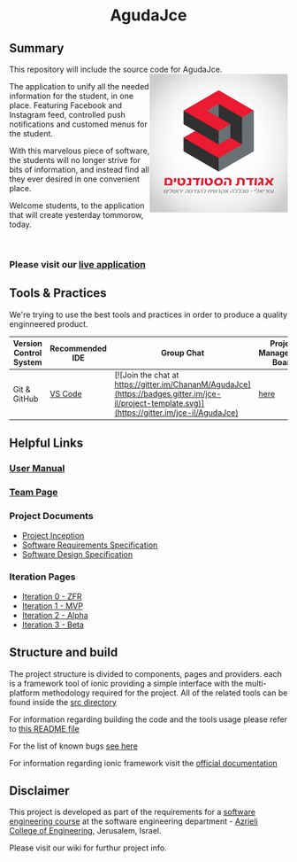 <h1 align="center">AgudaJce</h1> 

## Summary

This repository will include the source code for AgudaJce.
<img align="right" src="./AgudaApp/src/assets/imgs/logo.jpg" width="250" height="250"/>

The application to unify all the needed information for the student, in one place. Featuring Facebook and Instagram feed, controlled push notifications and customed menus for the student.

With this marvelous piece of software, the students will no longer strive for bits of information, and instead find all they ever desired in one convenient place.

Welcome students, to the application that will create yesterday tommorow, today.

</br>

### Please visit our [live application](https://agudajce-2018.firebaseapp.com)

## Tools & Practices
We're trying to use the best tools and practices in order to produce a quality enginneered product.

|Version Control System|Recommended IDE|Group Chat|Project Management Board|Issues|Documnetation|Project Course Status|License|
|--|--|--|--|--|--|--|--|
|Git & GitHub|[VS Code](https://code.visualstudio.com/)|[![Join the chat at https://gitter.im/ChananM/AgudaJce](https://badges.gitter.im/jce-il/project-template.svg)](https://gitter.im/jce-il/AgudaJce)|[here](https://github.com/ChananM/AgudaJce/projects/1)|[![GitHub issues](https://img.shields.io/github/issues/jce-il/project-template.svg?style=flat)](https://github.com/ChananM/AgudaJce/issues)|[Wiki](https://github.com/ChananM/AgudaJce/wiki)|Alpha|[![License](https://badges.frapsoft.com/os/mit/mit.svg?v=102)](https://github.com/ChananM/AgudaJce/blob/master/LICENSE)|

<!-- More badges and links for future development
| Current Release         | [![Current Version](https://img.shields.io/github/release/jce-il/project-template.svg?style=flat)](https://github.com/ChananM/AgudaJce/releases) |
|  
| Contributors            | [![GitHub contributors](https://img.shields.io/github/contributors/cdnjs/cdnjs.svg)](https://github.com/ChananM/AgudaJce/graphs/contributors)|
| Security                | [![Known Vulnerabilities](https://snyk.io/test/github/jce-il/project-template/badge.svg)](https://snyk.io/test/github/jce-il/project-template) |
-->

## Helpful Links

### [User Manual](../../wiki/user-manual)

### [Team Page](../../wiki/team)

### Project Documents
- [Project Inception](../../wiki/Inception)
- [Software Requirements Specification](../../wiki/SRS)
- [Software Design Specification](../../wiki/SDS)

### Iteration Pages

- [Iteration 0 - ZFR](../../wiki/Iter0-ZFR)
- [Iteration 1 - MVP](../../wiki/Iter1-MVP)
- [Iteration 2 - Alpha](../../wiki/Iter2-Alpha-Version)
- [Iteration 3 - Beta](../../wiki/Iter3-Beta-Version)

## Structure and build

The project structure is divided to components, pages and providers. each is a framework tool of ionic providing a simple interface with the multi-platform methodology required for the project. All of the related tools can be found inside the [src directory](https://github.com/ChananM/AgudaJce/tree/master/AgudaApp/src)

For information regarding building the code and the tools usage please refer to [this README file](https://github.com/ChananM/AgudaJce/blob/master/AgudaApp/README.md)

For the list of known bugs [see here](https://github.com/ChananM/AgudaJce/issues?q=is%3Aopen+is%3Aissue+label%3Abug)

For information regarding ionic framework visit the [official documentation](https://ionicframework.com/docs/)

## Disclaimer
This project is developed as part of the requirements for a [software engineering course](https://github.com/jce-il/se-class/wiki) at the software engineering department - [Azrieli College of Engineering](http://www.jce.ac.il/), Jerusalem, Israel.


Please visit our wiki for furthur project info.
